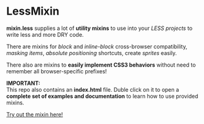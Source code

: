 LessMixin
=========

__mixin.less__ supplies a lot of **utility mixins** to use into your _LESS projects_ to write less and more DRY code.

There are mixins for _block_ and _inline-block_ cross-browser compatibility, _masking items_, _absolute positioning_ shortcuts, create _sprites_ easily.

There also are mixins to **easily implement CSS3 behaviors** without need to remember all browser-specific prefixes!

**IMPORTANT:**  
This repo also contains an **index.html** file. Duble click on it to open a **complete set of examples and documentation** to learn how to use provided mixins.

[Try out the mixin here!](http://movableapp.com/LessMixin)
